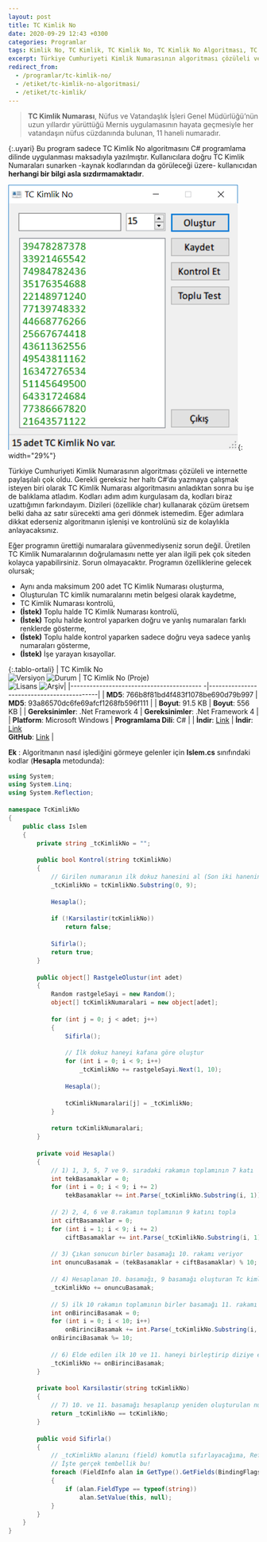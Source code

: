 ```yaml
---
layout: post
title: TC Kimlik No
date: 2020-09-29 12:43 +0300
categories: Programlar
tags: Kimlik No, TC Kimlik, TC Kimlik No, TC Kimlik No Algoritması, TC Kimlik Numarası
excerpt: Türkiye Cumhuriyeti Kimlik Numarasının algoritması çözüleli ve internette paylaşılalı çok oldu. Gerekli gereksiz her haltı C#’da yazmaya çalışmak isteyen biri olarak TC Kimlik Numarası algoritmasını anladıktan sonra bu işe de balıklama atladım....
redirect_from:
  - /programlar/tc-kimlik-no/
  - /etiket/tc-kimlik-no-algoritmasi/
  - /etiket/tc-kimlik/
---
```

> **TC Kimlik Numarası**, Nüfus ve Vatandaşlık İşleri Genel Müdürlüğü’nün uzun yıllardır yürüttüğü Mernis uygulamasının hayata geçmesiyle her vatandaşın nüfus cüzdanında bulunan, 11 haneli numaradır. 

{:.uyari}
Bu program sadece TC Kimlik No algoritmasını C# programlama dilinde uygulanması maksadıyla yazılmıştır. Kullanıcılara doğru TC Kimlik Numaraları sunarken -kaynak kodlarından da görüleceği üzere- kullanıcıdan **herhangi bir bilgi asla sızdırmamaktadır**.

![tc-kimlik-no](/images/programlar/tc-kimlik-no.png){: width="29%"}

 Türkiye Cumhuriyeti Kimlik Numarasının algoritması çözüleli ve internette paylaşılalı çok oldu. Gerekli gereksiz her haltı C#’da yazmaya çalışmak isteyen biri olarak TC Kimlik Numarası algoritmasını anladıktan sonra bu işe de balıklama atladım. Kodları adım adım kurgulasam da, kodları biraz uzattığımın farkındayım. Dizileri (özellikle char) kullanarak çözüm üretsem belki daha az satır sürecekti ama geri dönmek istemedim. Eğer adımlara dikkat ederseniz algoritmanın işlenişi ve kontrolünü siz de kolaylıkla anlayacaksınız.

Eğer programın ürettiği numaralara güvenmediyseniz sorun değil. Üretilen TC Kimlik Numaralarının doğrulamasını nette yer alan ilgili pek çok siteden kolayca yapabilirsiniz. Sorun olmayacaktır. Programın özelliklerine gelecek olursak;

- Aynı anda maksimum 200 adet TC Kimlik Numarası oluşturma,
- Oluşturulan TC kimlik numaralarını metin belgesi olarak kaydetme,
- TC Kimlik Numarası kontrolü,
- **(İstek)** Toplu halde TC Kimlik Numarası kontrolü,
- **(İstek)** Toplu halde kontrol yaparken doğru ve yanlış numaraları farklı renklerde gösterme,
- **(İstek)** Toplu halde kontrol yaparken sadece doğru veya sadece yanlış numaraları gösterme,
- **(İstek)** İşe yarayan kısayollar.

{:.tablo-ortali}
| TC Kimlik No<br>![Versiyon](https://img.shields.io/badge/Versiyon-1.22-blueviolet.svg?style=flat) ![Durum](https://img.shields.io/badge/Durum-Çalışıyor-success.svg?style=flat) | TC Kimlik No (Proje)<br>![Lisans](https://img.shields.io/badge/Lisans-MIT-blue.svg?style=flat) ![Arşiv](https://img.shields.io/badge/Arşiv-orange.svg?style=flat)|
|----------------------------------------- -|-------------------------------------------|
| **MD5**: 766b8f81bd4f483f1078be690d79b997 | **MD5**: 93a86570dc6fe69afcf1268fb596f111 | 
| **Boyut**: 91.5 KB                       | **Boyut**: 556 KB                         |
| **Gereksinimler**: .Net Framework 4     | **Gereksinimler**: .Net Framework 4     |
| **Platform**: Microsoft Windows           | **Programlama Dili**: C#                  |
| **İndir**: [Link](https://www.dropbox.com/s/cqas7tsm6q5as2j/tc-kimlik-no.zip?dl=1)         | **İndir**: [Link](https://www.dropbox.com/s/fc6mn4h39co08g2/tc-kimlik-no.zip?dl=1)  <br> **GitHub**: [Link](https://github.com/Umut-D/TC-Kimlik-No) |

**Ek** : Algoritmanın nasıl işlediğini görmeye gelenler için **Islem.cs** sınıfındaki kodlar (**Hesapla** metodunda):

```csharp
using System;
using System.Linq;
using System.Reflection;

namespace TcKimlikNo
{
    public class Islem
    {
        private string _tcKimlikNo = "";

        public bool Kontrol(string tcKimlikNo)
        {
            // Girilen numaranın ilk dokuz hanesini al (Son iki hanenin doğruluğunu program hesaplayacak)
            _tcKimlikNo = tcKimlikNo.Substring(0, 9);

            Hesapla();

            if (!Karsilastir(tcKimlikNo))
                return false;

            Sifirla();
            return true;
        }

        public object[] RastgeleOlustur(int adet)
        {
            Random rastgeleSayi = new Random();
            object[] tcKimlikNumaralari = new object[adet];

            for (int j = 0; j < adet; j++)
            {
                Sifirla();

                // İlk dokuz haneyi kafana göre oluştur
                for (int i = 0; i < 9; i++)
                    _tcKimlikNo += rastgeleSayi.Next(1, 10);

                Hesapla();

                tcKimlikNumaralari[j] = _tcKimlikNo;
            }

            return tcKimlikNumaralari;
        }

        private void Hesapla()
        {
            // 1) 1, 3, 5, 7 ve 9. sıradaki rakamın toplamının 7 katı 
            int tekBasamaklar = 0;
            for (int i = 0; i < 9; i += 2)
                tekBasamaklar += int.Parse(_tcKimlikNo.Substring(i, 1)) * 7;

            // 2) 2, 4, 6 ve 8.rakamın toplamının 9 katını topla
            int ciftBasamaklar = 0;
            for (int i = 1; i < 9; i += 2)
                ciftBasamaklar += int.Parse(_tcKimlikNo.Substring(i, 1)) * 9;

            // 3) Çıkan sonucun birler basamağı 10. rakamı veriyor
            int onuncuBasamak = (tekBasamaklar + ciftBasamaklar) % 10;

            // 4) Hesaplanan 10. basamağı, 9 basamağı oluşturan Tc kimlik numarasına ekle
            _tcKimlikNo += onuncuBasamak;

            // 5) ilk 10 rakamın toplamının birler basamağı 11. rakamı veriyor
            int onBirinciBasamak = 0;
            for (int i = 0; i < 10; i++)
                onBirinciBasamak += int.Parse(_tcKimlikNo.Substring(i, 1));
            onBirinciBasamak %= 10;

            // 6) Elde edilen ilk 10 ve 11. haneyi birleştirip diziye ekle
            _tcKimlikNo += onBirinciBasamak;
        }

        private bool Karsilastir(string tcKimlikNo)
        {
            // 7) 10. ve 11. basamağı hesaplanıp yeniden oluşturulan numarayla, sisteme girileni karşılaştır
            return _tcKimlikNo == tcKimlikNo;
        }

        public void Sifirla()
        {
            // _tcKimlikNo alanını (field) komutla sıfırlayacağıma, Reflection kullandım
            // İşte gerçek tembellik bu!
            foreach (FieldInfo alan in GetType().GetFields(BindingFlags.Instance | BindingFlags.NonPublic).ToArray())
            {
                if (alan.FieldType == typeof(string))
                    alan.SetValue(this, null);
            }
        }
    }
}
```